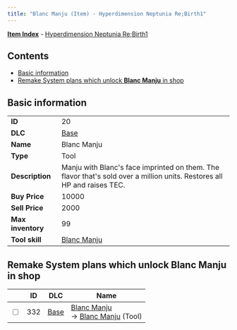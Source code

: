 ```yaml
---
title: "Blanc Manju (Item) - Hyperdimension Neptunia Re;Birth1"
---
```


[**Item Index**](/neptunia/rb1/item/index.html) - [Hyperdimension Neptunia Re;Birth1](/neptunia/rb1)

## Contents

- [Basic information](#basic-information)
- [Remake System plans which unlock **Blanc Manju** in shop](#remake-system-plans-which-unlock-blanc-manju-in-shop)

## Basic information

|   |   |
| -- | -- |
| **ID** | 20 |
| **DLC** | [Base](/neptunia/rb1/dlc/1-base.html) |
| **Name** | Blanc Manju |
| **Type** | Tool |
| **Description** | Manju with Blanc's face imprinted on them. The flavor that's sold over a million units. Restores all HP and raises TEC. |
| **Buy Price** | 10000 |
| **Sell Price** | 2000 |
| **Max inventory** | 99 |
| **Tool skill** | [Blanc Manju](/neptunia/rb1/skill/1-10020-blanc-manju.html) |

## Remake System plans which unlock **Blanc Manju** in shop

|    | ID | DLC | Name |
| -- | -- | --- | ---- |
| <input type="checkbox" id="rb1-remake-1-332" class="trackbox" /> | 332 | [Base](/neptunia/rb1/dlc/1-base.html) | [Blanc Manju](/neptunia/rb1/remake/1-332-blanc-manju.html)<br />→ [Blanc Manju](/neptunia/rb1/item/1-20-blanc-manju.html) (Tool) |